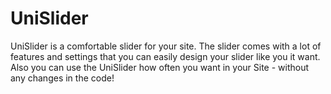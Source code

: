 UniSlider
=========

UniSlider is a comfortable slider for your site. The slider comes with a lot of features and settings that you can easily design your slider like you it want. Also you can use the UniSlider how often you want in your Site - without any changes in the code!

